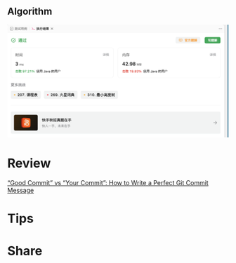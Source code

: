 ## Algorithm
![fengpu-2023-08-13-lc](../../../images/temp/fengpu-2023-09-10-lc.png)

# Review
[“Good Commit” vs “Your Commit”: How to Write a Perfect Git Commit Message](https://medium.com/gitconnected/good-commit-vs-your-commit-how-to-write-a-perfect-git-commit-message-6e96ab6357fa)

# Tips


# Share
